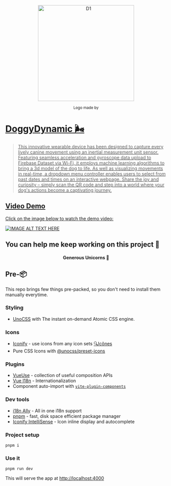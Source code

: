 <p align='center'><img width="300px" style="display:block; margin:0 auto;" src="https://github.com/Naomi1122/doggydynamic/blob/main/doggy/src/assets/dl.jpg" alt="D1">
</p>

<p align='center'>
<sub>Logo made by <a href="https://www.flaticon.com/authors/vectors-market" title="Vectors Market"> </sub>
</p>

# DoggyDynamic 🌬

> This innovative wearable device has been designed to capture every lively canine movement using an inertial measurement unit sensor. Featuring seamless acceleration and gyroscope data upload to Firebase Dataset via Wi-Fi, it employs machine learning algorithms to bring a 3d model of the dog to life. As well as visualizing movements in real-time, a dropdown menu controller enables users to select from past dates and times on an interactive webpage. Share the joy and curiosity – simply scan the QR code and step into a world where your dog's actions become a captivating journey.

## Video Demo
Click on the image below to watch the demo video:

[![IMAGE ALT TEXT HERE]([https://youtu.be/Z-ft3IRLkws)](https://youtu.be/U2X2EhxnU6o)


## You can help me keep working on this project 💚


<h4 align="center">Generous Unicorns 🦄</h4>


## Pre-📦

This repo brings few things pre-packed, so you don't need to install them manually everytime.

### Styling

- [UnoCSS](https://github.com/unocss/unocss) with The instant on-demand Atomic CSS engine.

### Icons

- [Iconify](https://iconify.design) - use icons from any icon sets [🔍Icônes](https://icones.netlify.app/)
- Pure CSS Icons with [@unocss/preset-icons](https://github.com/unocss/unocss/tree/main/packages/preset-icons)

### Plugins

- [VueUse](https://github.com/vueuse/vueuse) - collection of useful composition APIs
- [Vue I18n](https://github.com/intlify/vue-i18n-next) - Internationalization
- Component auto-import with [`vite-plugin-components`](https://github.com/antfu/vite-plugin-components)

### Dev tools

- [i18n Ally](https://marketplace.visualstudio.com/items?itemName=lokalise.i18n-ally) - All in one i18n support
- [pnpm](https://pnpm.js.org/) - fast, disk space efficient package manager
- [Iconify IntelliSense](https://marketplace.visualstudio.com/items?itemName=antfu.iconify) - Icon inline display and autocomplete


### Project setup

```
pnpm i
```

### Use it

```
pnpm run dev
```

This will serve the app at [http://localhost:4000](http://localhost:4000)


